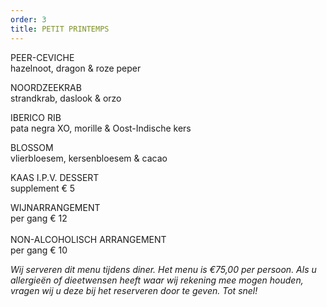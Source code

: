 ```yaml
---
order: 3
title: PETIT PRINTEMPS
---
```

PEER-CEVICHE\
hazelnoot, dragon & roze peper

NOORDZEEKRAB\
strandkrab, daslook & orzo

IBERICO RIB\
pata negra XO, morille & Oost-Indische kers

BLOSSOM\
vlierbloesem, kersenbloesem & cacao



KAAS I.P.V. DESSERT\
supplement € 5

WIJNARRANGEMENT \
per gang € 12\
\
NON-ALCOHOLISCH ARRANGEMENT\
per gang € 10

*Wij serveren dit menu tijdens diner. Het menu is €75,00 per persoon. Als u allergieën of dieetwensen heeft waar wij rekening mee mogen houden, vragen wij u deze bij het reserveren door te geven. Tot snel!*